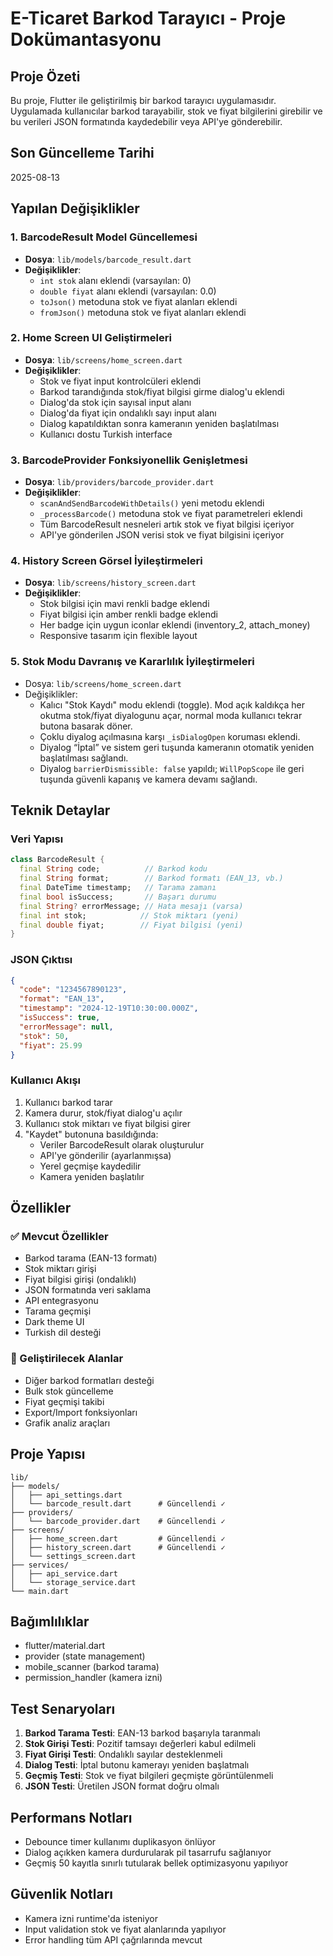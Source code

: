 # E-Ticaret Barkod Tarayıcı - Proje Dokümantasyonu

## Proje Özeti
Bu proje, Flutter ile geliştirilmiş bir barkod tarayıcı uygulamasıdır. Uygulamada kullanıcılar barkod tarayabilir, stok ve fiyat bilgilerini girebilir ve bu verileri JSON formatında kaydedebilir veya API'ye gönderebilir.

## Son Güncelleme Tarihi
2025-08-13

## Yapılan Değişiklikler

### 1. BarcodeResult Model Güncellemesi
- **Dosya**: `lib/models/barcode_result.dart`
- **Değişiklikler**:
  - `int stok` alanı eklendi (varsayılan: 0)
  - `double fiyat` alanı eklendi (varsayılan: 0.0)
  - `toJson()` metoduna stok ve fiyat alanları eklendi
  - `fromJson()` metoduna stok ve fiyat alanları eklendi

### 2. Home Screen UI Geliştirmeleri
- **Dosya**: `lib/screens/home_screen.dart`
- **Değişiklikler**:
  - Stok ve fiyat input kontrolcüleri eklendi
  - Barkod tarandığında stok/fiyat bilgisi girme dialog'u eklendi
  - Dialog'da stok için sayısal input alanı
  - Dialog'da fiyat için ondalıklı sayı input alanı
  - Dialog kapatıldıktan sonra kameranın yeniden başlatılması
  - Kullanıcı dostu Turkish interface

### 3. BarcodeProvider Fonksiyonellik Genişletmesi
- **Dosya**: `lib/providers/barcode_provider.dart`
- **Değişiklikler**:
  - `scanAndSendBarcodeWithDetails()` yeni metodu eklendi
  - `_processBarcode()` metoduna stok ve fiyat parametreleri eklendi
  - Tüm BarcodeResult nesneleri artık stok ve fiyat bilgisi içeriyor
  - API'ye gönderilen JSON verisi stok ve fiyat bilgisini içeriyor

### 4. History Screen Görsel İyileştirmeleri
- **Dosya**: `lib/screens/history_screen.dart`
- **Değişiklikler**:
  - Stok bilgisi için mavi renkli badge eklendi
  - Fiyat bilgisi için amber renkli badge eklendi
  - Her badge için uygun iconlar eklendi (inventory_2, attach_money)
  - Responsive tasarım için flexible layout

### 5. Stok Modu Davranış ve Kararlılık İyileştirmeleri
- Dosya: `lib/screens/home_screen.dart`
- Değişiklikler:
  - Kalıcı "Stok Kaydı" modu eklendi (toggle). Mod açık kaldıkça her okutma stok/fiyat diyalogunu açar, normal moda kullanıcı tekrar butona basarak döner.
  - Çoklu diyalog açılmasına karşı `_isDialogOpen` koruması eklendi.
  - Diyalog “İptal” ve sistem geri tuşunda kameranın otomatik yeniden başlatılması sağlandı.
  - Diyalog `barrierDismissible: false` yapıldı; `WillPopScope` ile geri tuşunda güvenli kapanış ve kamera devamı sağlandı.

## Teknik Detaylar

### Veri Yapısı
```dart
class BarcodeResult {
  final String code;          // Barkod kodu
  final String format;        // Barkod formatı (EAN_13, vb.)
  final DateTime timestamp;   // Tarama zamanı
  final bool isSuccess;       // Başarı durumu
  final String? errorMessage; // Hata mesajı (varsa)
  final int stok;            // Stok miktarı (yeni)
  final double fiyat;        // Fiyat bilgisi (yeni)
}
```

### JSON Çıktısı
```json
{
  "code": "1234567890123",
  "format": "EAN_13",
  "timestamp": "2024-12-19T10:30:00.000Z",
  "isSuccess": true,
  "errorMessage": null,
  "stok": 50,
  "fiyat": 25.99
}
```

### Kullanıcı Akışı
1. Kullanıcı barkod tarar
2. Kamera durur, stok/fiyat dialog'u açılır
3. Kullanıcı stok miktarı ve fiyat bilgisi girer
4. "Kaydet" butonuna basıldığında:
   - Veriler BarcodeResult olarak oluşturulur
   - API'ye gönderilir (ayarlanmışsa)
   - Yerel geçmişe kaydedilir
   - Kamera yeniden başlatılır

## Özellikler

### ✅ Mevcut Özellikler
- Barkod tarama (EAN-13 formatı)
- Stok miktarı girişi
- Fiyat bilgisi girişi (ondalıklı)
- JSON formatında veri saklama
- API entegrasyonu
- Tarama geçmişi
- Dark theme UI
- Turkish dil desteği

### 🔄 Geliştirilecek Alanlar
- Diğer barkod formatları desteği
- Bulk stok güncelleme
- Fiyat geçmişi takibi
- Export/Import fonksiyonları
- Grafik analiz araçları

## Proje Yapısı
```
lib/
├── models/
│   ├── api_settings.dart
│   └── barcode_result.dart      # Güncellendi ✓
├── providers/
│   └── barcode_provider.dart    # Güncellendi ✓
├── screens/
│   ├── home_screen.dart         # Güncellendi ✓
│   ├── history_screen.dart      # Güncellendi ✓
│   └── settings_screen.dart
├── services/
│   ├── api_service.dart
│   └── storage_service.dart
└── main.dart
```

## Bağımlılıklar
- flutter/material.dart
- provider (state management)
- mobile_scanner (barkod tarama)
- permission_handler (kamera izni)

## Test Senaryoları
1. **Barkod Tarama Testi**: EAN-13 barkod başarıyla taranmalı
2. **Stok Girişi Testi**: Pozitif tamsayı değerleri kabul edilmeli
3. **Fiyat Girişi Testi**: Ondalıklı sayılar desteklenmeli
4. **Dialog Testi**: İptal butonu kamerayı yeniden başlatmalı
5. **Geçmiş Testi**: Stok ve fiyat bilgileri geçmişte görüntülenmeli
6. **JSON Testi**: Üretilen JSON format doğru olmalı

## Performans Notları
- Debounce timer kullanımı duplikasyon önlüyor
- Dialog açıkken kamera durdurularak pil tasarrufu sağlanıyor
- Geçmiş 50 kayıtla sınırlı tutularak bellek optimizasyonu yapılıyor

## Güvenlik Notları
- Kamera izni runtime'da isteniyor
- Input validation stok ve fiyat alanlarında yapılıyor
- Error handling tüm API çağrılarında mevcut
